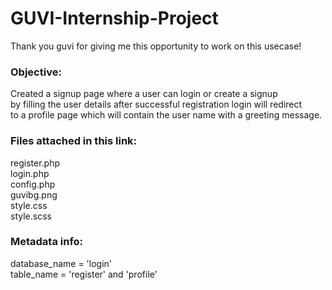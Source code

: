 # GUVI-Internship-Project


Thank you guvi for giving me this opportunity to work on this usecase!

### Objective:
Created a signup page where a user can login or create a signup <br> by filling the user details after successful registration login  will redirect <br> to a profile page which will contain the user name with a greeting message.

### Files attached in this link:
register.php <br>
login.php <br>
config.php <br>
guvibg.png <br>
style.css <br>
style.scss <br>

### Metadata info:
database_name = 'login' <br>
table_name = 'register' and 'profile' <br>
